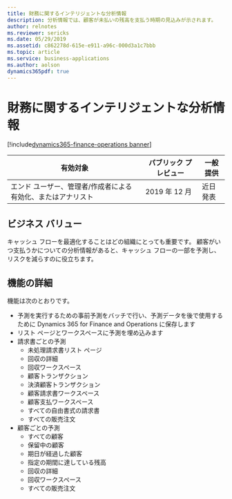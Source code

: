 ```yaml
---
title: 財務に関するインテリジェントな分析情報
description: 分析情報では、顧客が未払いの残高を支払う時期の見込みが示されます。
author: relnotes
ms.reviewer: sericks
ms.date: 05/29/2019
ms.assetid: c862278d-615e-e911-a96c-000d3a1c7bbb
ms.topic: article
ms.service: business-applications
ms.author: aolson
dynamics365pdf: true
---
```

# <a name="intelligent-insights-in-financials"></a>財務に関するインテリジェントな分析情報
[!include[dynamics365-finance-operations banner](../includes/dynamics365-finance-operations.md)]

| 有効対象    |  パブリック プレビュー | 一般提供 | 
| ---------- | ---------- |---------- |
|エンド ユーザー、管理者/作成者による有効化、またはアナリスト|2019 年 12 月| 近日発表|


## <a name="business-value"></a>ビジネス バリュー
<!-- bv start -->
キャッシュ フローを最適化することはどの組織にとっても重要です。 顧客がいつ支払うかについての分析情報があると、キャッシュ フローの一部を予測し、リスクを減らすのに役立ちます。
<!-- bv end -->



## <a name="feature-details"></a>機能の詳細
<!--feature detail start -->
機能は次のとおりです。

- 予測を実行するための事前予測をバッチで行い、予測データを後で使用するために Dynamics 365 for Finance and Operations に保存します 
- リスト ページとワークスペースに予測を埋め込みます 
- 請求書ごとの予測 
     -  未処理請求書リスト ページ 
     -  回収の詳細 
     -  回収ワークスペース 
     -  顧客トランザクション 
     -  決済顧客トランザクション 
     -  顧客請求書ワークスペース 
     -  顧客支払ワークスペース 
     -  すべての自由書式の請求書 
     -  すべての販売注文 
-  顧客ごとの予測 
     -  すべての顧客 
     -  保留中の顧客 
     -  期日が経過した顧客 
     -  指定の期間に達している残高 
     -  回収の詳細
     -  回収ワークスペース 
     -  すべての販売注文
<!--feature detail end -->










